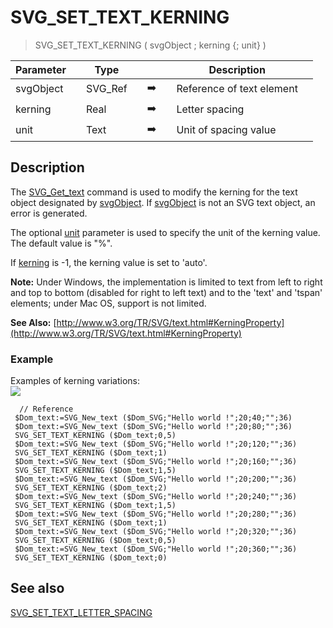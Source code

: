 <!-- SVG_SET_TEXT_KERNING ( svgObject ; kerning ; unitIdentifier )
 -> svgObject (Text)
 -> kerning (Real)
 -> unitIdentifier (Text)-->
# SVG_SET_TEXT_KERNING

> SVG_SET_TEXT_KERNING ( svgObject ; kerning {; unit} )

| Parameter |     | Type |     |     |     | Description |     |
| --- | --- | --- | --- | --- | --- | --- | --- |
| svgObject |     | SVG_Ref |     | ➡️ |     | Reference of text element |     |
| kerning |     | Real |     | ➡️ |     | Letter spacing |     |
| unit |     | Text |     | ➡️ |     | Unit of spacing value |     |

## Description

The [SVG_Get_text](SVG_Get_text.md)  command is used to modify the kerning for the text object designated by [svgObject](# "Reference of text element"). If [svgObject](# "Reference of text element") is not an SVG text object, an error is generated.

The optional [unit](# "Unit of spacing value") parameter is used to specify the unit of the kerning value. The default value is "%".

If [kerning](# "Letter spacing") is -1, the kerning value is set to 'auto'.

**Note:** Under Windows, the implementation is limited to text from left to right and top to bottom (disabled for right to left text) and to the 'text' and 'tspan' elements; under Mac OS, support is not limited.

**See Also:** [http://www.w3.org/TR/SVG/text.html#KerningProperty](http://www.w3.org/TR/SVG/text.html#KerningProperty)

### Example  

Examples of kerning variations:  
![](https://doc.4d.com/4Dv19/picture/359232/pict359232.en.png)

```4d
  // Reference  
 $Dom_text:=SVG_New_text ($Dom_SVG;"Hello world !";20;40;"";36)  
 $Dom_text:=SVG_New_text ($Dom_SVG;"Hello world !";20;80;"";36)  
 SVG_SET_TEXT_KERNING ($Dom_text;0,5)  
 $Dom_text:=SVG_New_text ($Dom_SVG;"Hello world !";20;120;"";36)  
 SVG_SET_TEXT_KERNING ($Dom_text;1)  
 $Dom_text:=SVG_New_text ($Dom_SVG;"Hello world !";20;160;"";36)  
 SVG_SET_TEXT_KERNING ($Dom_text;1,5)  
 $Dom_text:=SVG_New_text ($Dom_SVG;"Hello world !";20;200;"";36)  
 SVG_SET_TEXT_KERNING ($Dom_text;2)  
 $Dom_text:=SVG_New_text ($Dom_SVG;"Hello world !";20;240;"";36)  
 SVG_SET_TEXT_KERNING ($Dom_text;1,5)  
 $Dom_text:=SVG_New_text ($Dom_SVG;"Hello world !";20;280;"";36)  
 SVG_SET_TEXT_KERNING ($Dom_text;1)  
 $Dom_text:=SVG_New_text ($Dom_SVG;"Hello world !";20;320;"";36)  
 SVG_SET_TEXT_KERNING ($Dom_text;0,5)  
 $Dom_text:=SVG_New_text ($Dom_SVG;"Hello world !";20;360;"";36)  
 SVG_SET_TEXT_KERNING ($Dom_text;0)
```

## See also

[SVG_SET_TEXT_LETTER_SPACING](SVG_SET_TEXT_LETTER_SPACING.md)
